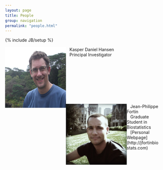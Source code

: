 ```yaml
---
layout: page
title: People
group: navigation
permalink: "people.html"
---
```

{% include JB/setup %}



<img alt = "Kasper Daniel Hansen" align="left" src="media/people/khansen.jpg" width=200 height=200/>
&nbsp;&nbsp;&nbsp;Kasper Daniel Hansen<br>
&nbsp;&nbsp;&nbsp;Principal Investigator<br>
<br><br><br><br><br><br><br><br><br>

<img alt = "Jean-Philippe Fortin" align="left" src="media/people/fortin.png" width=200 height=200/>
&nbsp;&nbsp;&nbsp;Jean-Philippe Fortin<br>
&nbsp;&nbsp;&nbsp;Graduate Student in Biostatistics<br>
&nbsp;&nbsp;&nbsp;[Personal Webpage](http://jfortinbiostats.com)
<br><br><br><br><br><br><br><br>



